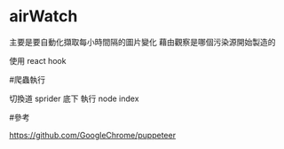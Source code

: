 # airWatch

主要是要自動化擷取每小時間隔的圖片變化 藉由觀察是哪個污染源開始製造的

使用 react hook

#爬蟲執行

切換道 sprider 底下 執行 node index

#參考

https://github.com/GoogleChrome/puppeteer
